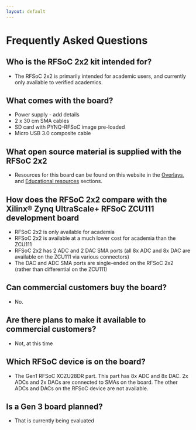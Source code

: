 ```yaml
---
layout: default
---
```


# Frequently Asked Questions

## Who is the RFSoC 2x2 kit intended for? 

* The RFSoC 2x2 is primarily intended for academic users, and currently only available to verified academics. 

## What comes with the board?
* Power supply - add details
* 2 x 30 cm SMA cables
* SD card with PYNQ-RFSoC image pre-loaded
* Micro USB 3.0 composite cable

## What open source material is supplied with the RFSoC 2x2

* Resources for this board can be found on this website in the [Overlays](./overlays.md), and [Educational resources](./educational_resources.md) sections.

## How does the RFSoC 2x2 compare with the Xilinx® Zynq UltraScale+ RFSoC ZCU111 development board

* RFSoC 2x2 is only available for academia
* RFSoC 2x2 is available at a much lower cost for academia than the ZCU111
* RFSoC 2x2 has 2 ADC and 2 DAC SMA ports (all 8x ADC and 8x DAC are available on the ZCU111 via various connectors)
* The DAC and ADC SMA ports are single-ended on the RFSoC 2x2 (rather than differential on the ZCU111)

## Can commercial customers buy the board?

* No.

## Are there plans to make it available to commercial customers?

* Not, at this time 

## Which RFSoC device is on the board?

* The Gen1 RFSoC XCZU28DR part. This part has 8x ADC and 8x DAC. 2x ADCs and 2x DACs are connected to SMAs on the board. The other ADCs and DACs on the RFSoC device are not available. 

## Is a Gen 3 board planned? 

* That is currently being evaluated
